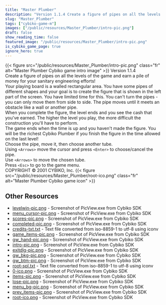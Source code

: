 ```yaml
---
title: "Master Plumber"
description: "Version 1.1.4 Create a figure of pipes on all the levels of the game and earn a pile of money for your sanitary engineering efforts! Your playing board is a walled rectangular area. You have some pipes of different shapes and your goal is to create the figure that is shown in t..."
slug: "Master_Plumber"
tags: ["cybiko-game-m"]
images: ["/public/resources/Master_Plumber/intro-pic.png"]
draft: false
show_reading_time: false
featured_image: "/public/resources/Master_Plumber/intro-pic.png"
is_cybiko_game_page: true
ignore_hero: true
---
```

{{< figure src="/public/resources/Master_Plumber/intro-pic.png" class="fr" alt="Master Plumber Cybiko game intro image" >}}
Version 1.1.4 \
Create a figure of pipes on all the levels of the game and earn a pile of money for your sanitary engineering efforts! \
Your playing board is a walled rectangular area. You have some pipes of different shapes and your goal is to create the figure that is shown in the left part of the screen. You have limited time for this. You can't turn the pipes - you can only move them from side to side. The pipe moves until it meets an obstacle like a wall or another pipe. \
When you complete the figure, the level ends and you see the cash that you've earned. The higher the level you play, the more difficult the construction you'll have to perform. \
The game ends when the time is up and you haven't made the figure. You will be the richest Cybiko Plumber if you finish the figure in the time allowed on the last level! \
Choose the pipe, move it, then choose another tube. \
Using `<Arrows>`  move the cursor and press `<Enter>`  to choose/cancel the pipe. \
Use `<Arrows>`  to move the chosen tube. \
Press `<Esc>`  to go to the game menu. \
COPYRIGHT © 2001 CYBIKO, Inc. {{< figure src="/public/resources/Master_Plumber/root-ico.png" class="fr" alt="Master Plumber Cybiko game icon" >}}

## Other Resources
* [levelwin-pic.png](/public/resources/Master_Plumber/levelwin-pic.png) - Screenshot of PicView.exe from Cybiko SDK
* [menu_cursor-pic.png](/public/resources/Master_Plumber/menu_cursor-pic.png) - Screenshot of PicView.exe from Cybiko SDK
* [scores-pic.png](/public/resources/Master_Plumber/scores-pic.png) - Screenshot of PicView.exe from Cybiko SDK
* [completed-pic.png](/public/resources/Master_Plumber/completed-pic.png) - Screenshot of PicView.exe from Cybiko SDK
* [credits-txt.txt](/public/resources/Master_Plumber/credits-txt.txt) - Text file converted from iso-8859-1 to utf-8 using iconv
* [game_items-pic.png](/public/resources/Master_Plumber/game_items-pic.png) - Screenshot of PicView.exe from Cybiko SDK
* [gw_hand-pic.png](/public/resources/Master_Plumber/gw_hand-pic.png) - Screenshot of PicView.exe from Cybiko SDK
* [intro-pic.png](/public/resources/Master_Plumber/intro-pic.png) - Screenshot of PicView.exe from Cybiko SDK
* [exitdlg-pic.png](/public/resources/Master_Plumber/exitdlg-pic.png) - Screenshot of PicView.exe from Cybiko SDK
* [gw_bkg-pic.png](/public/resources/Master_Plumber/gw_bkg-pic.png) - Screenshot of PicView.exe from Cybiko SDK
* [gw_btm-pic.png](/public/resources/Master_Plumber/gw_btm-pic.png) - Screenshot of PicView.exe from Cybiko SDK
* [root-spl.txt](/public/resources/Master_Plumber/root-spl.txt) - Text file converted from iso-8859-1 to utf-8 using iconv
* [0-ico.png](/public/resources/Master_Plumber/0-ico.png) - Screenshot of PicView.exe from Cybiko SDK
* [items-pic.png](/public/resources/Master_Plumber/items-pic.png) - Screenshot of PicView.exe from Cybiko SDK
* [lose-pic.png](/public/resources/Master_Plumber/lose-pic.png) - Screenshot of PicView.exe from Cybiko SDK
* [menu_bg-pic.png](/public/resources/Master_Plumber/menu_bg-pic.png) - Screenshot of PicView.exe from Cybiko SDK
* [prev_items-pic.png](/public/resources/Master_Plumber/prev_items-pic.png) - Screenshot of PicView.exe from Cybiko SDK
* [root-ico.png](/public/resources/Master_Plumber/root-ico.png) - Screenshot of PicView.exe from Cybiko SDK
